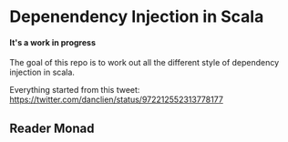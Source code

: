 # Depenendency Injection in Scala
#### It's a work in progress

The goal of this repo is to work out all the different style of dependency injection in scala.

Everything started from this tweet: https://twitter.com/danclien/status/972212552313778177

## Reader Monad
